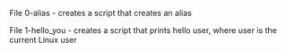File 0-alias - creates a script that creates an alias

File 1-hello_you - creates a script that prints hello user, where user is the current Linux user


